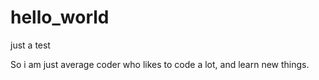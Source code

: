 # hello_world
just a test


So i am just average coder who likes to code a lot, and learn new things.

